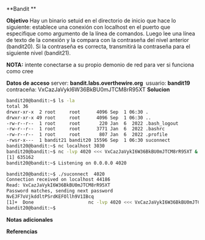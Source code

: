 **Bandit **

**Objetivo**
Hay un binario setuid en el directorio de inicio que hace lo siguiente: establece una conexión con localhost en el puerto que especifique como argumento de la línea de comandos. Luego lee una línea de texto de la conexión y la compara con la contraseña del nivel anterior (bandit20). Si la contraseña es correcta, transmitirá la contraseña para el siguiente nivel (bandit21).

**NOTA:** intente conectarse a su propio demonio de red para ver si funciona como cree

**Datos de acceso**
server: **bandit.labs.overthewire.org** 
usuario: **bandit19**
contraceña: VxCazJaVykI6W36BkBU0mJTCM8rR95XT
**Solucion**
```bash
bandit20@bandit:~$ ls -la
total 36
drwxr-xr-x  2 root     root      4096 Sep  1 06:30 .
drwxr-xr-x 49 root     root      4096 Sep  1 06:30 ..
-rw-r--r--  1 root     root       220 Jan  6  2022 .bash_logout
-rw-r--r--  1 root     root      3771 Jan  6  2022 .bashrc
-rw-r--r--  1 root     root       807 Jan  6  2022 .profile
-rwsr-x---  1 bandit21 bandit20 15596 Sep  1 06:30 suconnect
bandit20@bandit:~$ nc localhost 3030
bandit20@bandit:~$ nc -lvp 4020 <<< VxCazJaVykI6W36BkBU0mJTCM8rR95XT &
[1] 635162
bandit20@bandit:~$ Listening on 0.0.0.0 4020

bandit20@bandit:~$ ./suconnect  4020
Connection received on localhost 44186
Read: VxCazJaVykI6W36BkBU0mJTCM8rR95XT
Password matches, sending next password
NvEJF7oVjkddltPSrdKEFOllh9V1IBcq
[1]+  Done                    nc -lvp 4020 <<< VxCazJaVykI6W36BkBU0mJTCM8rR95XT
bandit20@bandit:~$
```
**Notas adicionales** 

**Referencias** 